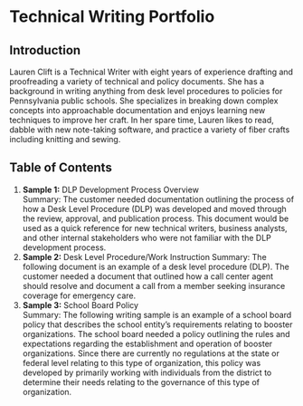 # Technical Writing Portfolio
## Introduction
Lauren Clift is a Technical Writer with eight years of experience drafting and proofreading a variety of technical and policy documents. She has a background in writing anything from desk level procedures to policies for Pennsylvania public schools. She specializes in breaking down complex concepts into approachable documentation and enjoys learning new techniques to improve her craft. In her spare time, Lauren likes to read, dabble with new note-taking software, and practice a variety of fiber crafts including knitting and sewing.
## Table of Contents
1. **Sample 1:** DLP Development Process Overview  
Summary: The customer needed documentation outlining the process of how a Desk Level Procedure (DLP) was developed and moved through the review, approval, and publication process. This document would be used as a quick reference for new technical writers, business analysts, and other internal stakeholders who were not familiar with the DLP development process.
&nbsp;
2. **Sample 2:** Desk Level Procedure/Work Instruction
Summary: The following document is an example of a desk level procedure (DLP). The customer needed a document that outlined how a call center agent should resolve and document a call from a member seeking insurance coverage for emergency care.  
3. **Sample 3:** School Board Policy  
Summary: The following writing sample is an example of a school board policy that describes the school entity’s requirements relating to booster organizations. The school board needed a policy outlining the rules and expectations regarding the establishment and operation of booster organizations. Since there are currently no regulations at the state or federal level relating to this type of organization, this policy was developed by primarily working with individuals from the district to determine their needs relating to the governance of this type of organization.